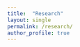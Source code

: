 ```yaml
---
title:  "Research"
layout: single
permalink: /research/
author_profile: true
---
```

<!doctype html>

<html lang="en">
<head>
  <meta charset="utf-8">

  <title>Research Interests</title>
  <meta name="resarch" content="research work">
  <meta name="umair sarwar" content="research-design and bioimaging">

  <link rel="stylesheet" href="css/styles.css?v=1.0">

</head>

<body>
  <script src="js/scripts.js"></script>
</body>
</html>
